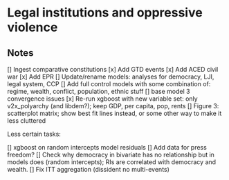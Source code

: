 # Legal institutions and oppressive violence

## Notes

[] Ingest comparative constitutions 
[x] Add GTD events
[x] Add ACED civil war
[x] Add EPR 
[] Update/rename models: analyses for democracy, LJI, legal system, CCP
[] Add full control models with some combination of: regime, wealth, conflict, 
   population, ethnic stuff
   [] base model 3 convergence issues
[x] Re-run xgboost with new variable set: only v2x_polyarchy (and libdem?); keep 
   GDP, per capita, pop, rents
[] Figure 3: scatterplot matrix; show best fit lines instead, or some other way
   to make it less cluttered

Less certain tasks:

[] xgboost on random intercepts model residuals
[] Add data for press freedom?
[] Check why democracy in bivariate has no relationship but in models does 
   (random intercepts); RIs are correlated with democracy and wealth.
[] Fix ITT aggregation (dissident no multi-events)



